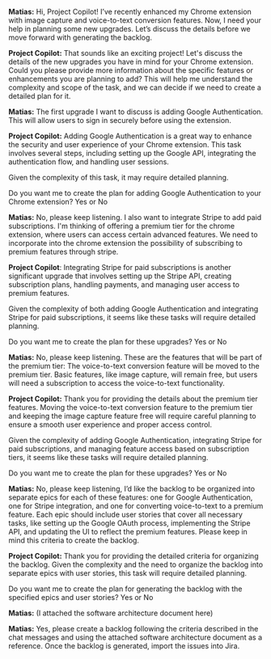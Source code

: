 **Matias:** Hi, Project Copilot! I’ve recently enhanced my Chrome extension with image capture and voice-to-text conversion features. Now, I need your help in planning some new upgrades. Let’s discuss the details before we move forward with generating the backlog.

**Project Copilot:** That sounds like an exciting project! Let's discuss the details of the new upgrades you have in mind for your Chrome extension. Could you please provide more information about the specific features or enhancements you are planning to add? This will help me understand the complexity and scope of the task, and we can decide if we need to create a detailed plan for it.

**Matias:** The first upgrade I want to discuss is adding Google Authentication. This will allow users to sign in securely before using the extension.

**Project Copilot:** Adding Google Authentication is a great way to enhance the security and user experience of your Chrome extension. This task involves several steps, including setting up the Google API, integrating the authentication flow, and handling user sessions.

Given the complexity of this task, it may require detailed planning.

Do you want me to create the plan for adding Google Authentication to your Chrome extension? Yes or No

**Matias:** No, please keep listening. I also want to integrate Stripe to add paid subscriptions. I'm thinking of offering a premium tier for the chrome extension, where users can access certain advanced features. We need to incorporate into the chrome extension the possibility of subscribing to premium features through stripe.

**Project Copilot**: Integrating Stripe for paid subscriptions is another significant upgrade that involves setting up the Stripe API, creating subscription plans, handling payments, and managing user access to premium features.

Given the complexity of both adding Google Authentication and integrating Stripe for paid subscriptions, it seems like these tasks will require detailed planning.

Do you want me to create the plan for these upgrades? Yes or No

**Matias:** No, please keep listening. These are the features that will be part of the premium tier: The voice-to-text conversion feature will be moved to the premium tier. Basic features, like image capture, will remain free, but users will need a subscription to access the voice-to-text functionality.

**Project Copilot:** Thank you for providing the details about the premium tier features. Moving the voice-to-text conversion feature to the premium tier and keeping the image capture feature free will require careful planning to ensure a smooth user experience and proper access control.

Given the complexity of adding Google Authentication, integrating Stripe for paid subscriptions, and managing feature access based on subscription tiers, it seems like these tasks will require detailed planning.

Do you want me to create the plan for these upgrades? Yes or No

**Matias:** No, please keep listening, I’d like the backlog to be organized into separate epics for each of these features: one for Google Authentication, one for Stripe integration, and one for converting voice-to-text to a premium feature. Each epic should include user stories that cover all necessary tasks, like setting up the Google OAuth process, implementing the Stripe API, and updating the UI to reflect the premium features. Please keep in mind this criteria to create the backlog.

**Project Copilot:** Thank you for providing the detailed criteria for organizing the backlog. Given the complexity and the need to organize the backlog into separate epics with user stories, this task will require detailed planning.

Do you want me to create the plan for generating the backlog with the specified epics and user stories? Yes or No

**Matias:** (I attached the software architecture document here)

**Matias:** Yes, please create a backlog following the criteria described in the chat messages and using the attached software architecture document as a reference. Once the backlog is generated, import the issues into Jira.